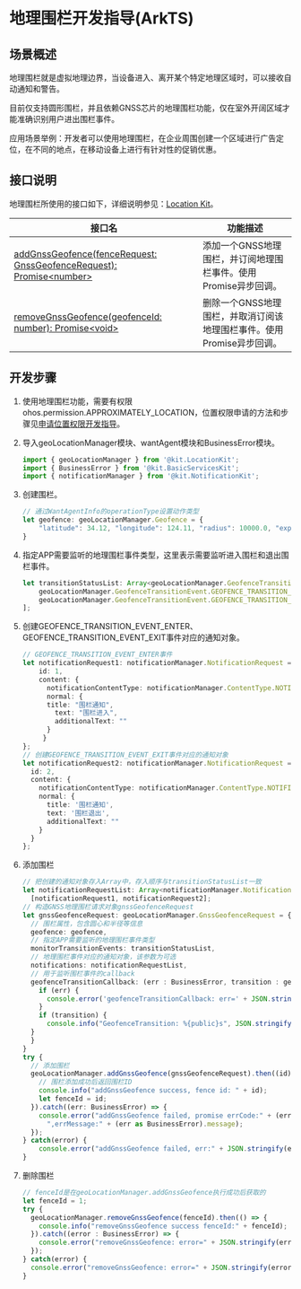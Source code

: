 # 地理围栏开发指导(ArkTS)

## 场景概述

地理围栏就是虚拟地理边界，当设备进入、离开某个特定地理区域时，可以接收自动通知和警告。

目前仅支持圆形围栏，并且依赖GNSS芯片的地理围栏功能，仅在室外开阔区域才能准确识别用户进出围栏事件。

应用场景举例：开发者可以使用地理围栏，在企业周围创建一个区域进行广告定位，在不同的地点，在移动设备上进行有针对性的促销优惠。

## 接口说明

地理围栏所使用的接口如下，详细说明参见：[Location Kit](../../reference/apis-location-kit/js-apis-geoLocationManager.md)。

| 接口名 | 功能描述 | 
| -------- | -------- |
| [addGnssGeofence(fenceRequest: GnssGeofenceRequest): Promise&lt;number&gt;](../../reference/apis-location-kit/js-apis-geoLocationManager.md#geolocationmanageraddgnssgeofence12) | 添加一个GNSS地理围栏，并订阅地理围栏事件。使用Promise异步回调。 | 
| [removeGnssGeofence(geofenceId: number): Promise&lt;void&gt;](../../reference/apis-location-kit/js-apis-geoLocationManager.md#geolocationmanagerremovegnssgeofence12) | 删除一个GNSS地理围栏，并取消订阅该地理围栏事件。使用Promise异步回调。 | 

## 开发步骤

1. 使用地理围栏功能，需要有权限ohos.permission.APPROXIMATELY_LOCATION，位置权限申请的方法和步骤见[申请位置权限开发指导](location-permission-guidelines.md)。

2. 导入geoLocationManager模块、wantAgent模块和BusinessError模块。

   ```ts
   import { geoLocationManager } from '@kit.LocationKit';
   import { BusinessError } from '@kit.BasicServicesKit';
   import { notificationManager } from '@kit.NotificationKit';
   ```

3. 创建围栏。

   ```ts
   // 通过WantAgentInfo的operationType设置动作类型
   let geofence: geoLocationManager.Geofence = {
       "latitude": 34.12, "longitude": 124.11, "radius": 10000.0, "expiration": 10000.0
   }
   ```

4. 指定APP需要监听的地理围栏事件类型，这里表示需要监听进入围栏和退出围栏事件。

   ```ts
   let transitionStatusList: Array<geoLocationManager.GeofenceTransitionEvent> = [
       geoLocationManager.GeofenceTransitionEvent.GEOFENCE_TRANSITION_EVENT_ENTER,
       geoLocationManager.GeofenceTransitionEvent.GEOFENCE_TRANSITION_EVENT_EXIT,
   ];
   ```

4. 创建GEOFENCE_TRANSITION_EVENT_ENTER、GEOFENCE_TRANSITION_EVENT_EXIT事件对应的通知对象。

   ```ts
   // GEOFENCE_TRANSITION_EVENT_ENTER事件
   let notificationRequest1: notificationManager.NotificationRequest = {
       id: 1,
       content: {
         notificationContentType: notificationManager.ContentType.NOTIFICATION_CONTENT_BASIC_TEXT,
         normal: {
         title: "围栏通知",
           text: "围栏进入",
           additionalText: ""
         }
        }
   };
   // 创建GEOFENCE_TRANSITION_EVENT_EXIT事件对应的通知对象
   let notificationRequest2: notificationManager.NotificationRequest = {
     id: 2,
     content: {
       notificationContentType: notificationManager.ContentType.NOTIFICATION_CONTENT_BASIC_TEXT,
       normal: {
         title: '围栏通知',
         text: '围栏退出',
         additionalText: ""
       }
     }
   };
   ```

5. 添加围栏

   ```ts
   // 把创建的通知对象存入Array中，存入顺序与transitionStatusList一致
   let notificationRequestList: Array<notificationManager.NotificationRequest> =
     [notificationRequest1, notificationRequest2];
   // 构造GNSS地理围栏请求对象gnssGeofenceRequest
   let gnssGeofenceRequest: geoLocationManager.GnssGeofenceRequest = {
     // 围栏属性，包含圆心和半径等信息
     geofence: geofence,
     // 指定APP需要监听的地理围栏事件类型
     monitorTransitionEvents: transitionStatusList,
     // 地理围栏事件对应的通知对象，该参数为可选
     notifications: notificationRequestList,
     // 用于监听围栏事件的callback
     geofenceTransitionCallback: (err : BusinessError, transition : geoLocationManager.GeofenceTransition) => {
       if (err) {
         console.error('geofenceTransitionCallback: err=' + JSON.stringify(err));
       }
       if (transition) {
         console.info("GeofenceTransition: %{public}s", JSON.stringify(transition));
     }
     }
   }
   try {
     // 添加围栏
     geoLocationManager.addGnssGeofence(gnssGeofenceRequest).then((id) => {
       // 围栏添加成功后返回围栏ID
       console.info("addGnssGeofence success, fence id: " + id);
       let fenceId = id;
     }).catch((err: BusinessError) => {
       console.error("addGnssGeofence failed, promise errCode:" + (err as BusinessError).code + 
         ",errMessage:" + (err as BusinessError).message);
     });
   } catch(error) {
       console.error("addGnssGeofence failed, err:" + JSON.stringify(error));
   }
   ```

5. 删除围栏

   ```ts
   // fenceId是在geoLocationManager.addGnssGeofence执行成功后获取的
   let fenceId = 1;
   try {
     geoLocationManager.removeGnssGeofence(fenceId).then(() => {
       console.info("removeGnssGeofence success fenceId:" + fenceId);
     }).catch((error : BusinessError) => {
       console.error("removeGnssGeofence: error=" + JSON.stringify(error));
     });
   } catch(error) {
     console.error("removeGnssGeofence: error=" + JSON.stringify(error));
   }
   ```